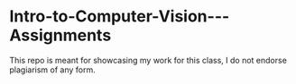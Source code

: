 # Intro-to-Computer-Vision---Assignments
This repo is meant for showcasing my work for this class, I do not endorse plagiarism of any form.
